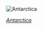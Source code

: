 
![Antarctica](https://www.gstatic.com/prettyearth/assets/full/2064.jpg)

*[Antarctica](https://www.google.com/maps/@-80.421482,157.319092,8z/data=!3m1!1e3)*
